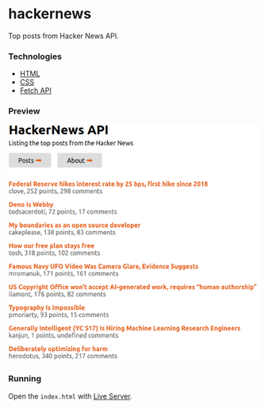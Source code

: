 # hackernews

Top posts from Hacker News API.

### Technologies

- [HTML](https://developer.mozilla.org/pt-BR/docs/Web/HTML)
- [CSS](https://developer.mozilla.org/pt-BR/docs/Web/CSS)
- [Fetch API](https://developer.mozilla.org/pt-BR/docs/Web/API/Fetch_API)

### Preview

![image](./public/preview.png)

### Running

Open the `index.html` with [Live Server](https://marketplace.visualstudio.com/items?itemName=ritwickdey.LiveServer).
